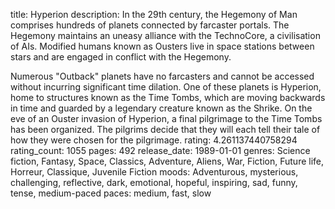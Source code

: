 title: Hyperion
description: In the 29th century, the Hegemony of Man comprises hundreds of planets connected by farcaster portals. The Hegemony maintains an uneasy alliance with the TechnoCore, a civilisation of AIs. Modified humans known as Ousters live in space stations between stars and are engaged in conflict with the Hegemony.

Numerous "Outback" planets have no farcasters and cannot be accessed without incurring significant time dilation. One of these planets is Hyperion, home to structures known as the Time Tombs, which are moving backwards in time and guarded by a legendary creature known as the Shrike. On the eve of an Ouster invasion of Hyperion, a final pilgrimage to the Time Tombs has been organized. The pilgrims decide that they will each tell their tale of how they were chosen for the pilgrimage.
rating: 4.261137440758294
rating_count: 1055
pages: 492
release_date: 1989-01-01
genres: Science fiction, Fantasy, Space, Classics, Adventure, Aliens, War, Fiction, Future life, Horreur, Classique, Juvenile Fiction
moods: Adventurous, mysterious, challenging, reflective, dark, emotional, hopeful, inspiring, sad, funny, tense, medium-paced
paces: medium, fast, slow